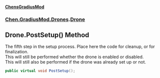 
#### [ChensGradiusMod](index 'index')

### [Chen.GradiusMod.Drones](Y_iPobZkdIiJ9feSuBjDaQ 'Chen.GradiusMod.Drones').[Drone](o+an11PxrqGB40HSHXgvpQ 'Chen.GradiusMod.Drones.Drone')

## Drone.PostSetup() Method
The fifth step in the setup process. Place here the code for cleanup, or for finalization.  
This will still be performed whether the drone is enabled or disabled.  
This will still also be performed if the drone was already set up or not.  
```csharp
public virtual void PostSetup();
```
